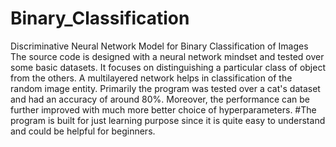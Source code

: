 # Binary_Classification
Discriminative Neural Network Model for Binary Classification of Images
The source code is designed with a neural network mindset and tested over some basic datasets. It focuses on distinguishing a particular class of object from the others. 
A multilayered network helps in classification of the random image entity. Primarily the program was tested over a cat's dataset and had an accuracy of around 80%. Moreover, the performance can be further improved with much more better choice of hyperparameters. 
#The program is built for just learning purpose since it is quite easy to understand and could be helpful for beginners.
